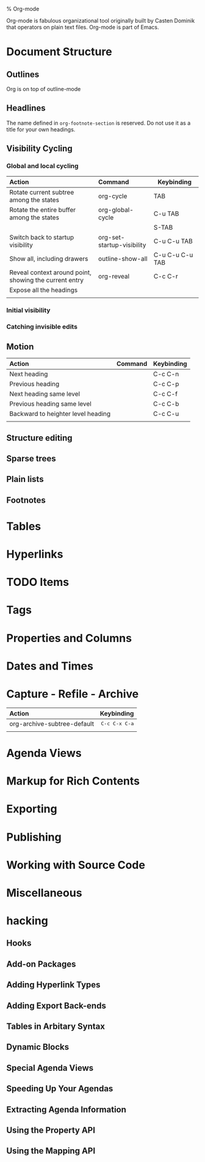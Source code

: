 % Org-mode

<link id="linkstyle" rel='stylesheet' href='css/markdown.css'/>

Org-mode is fabulous organizational tool originally built by Casten Dominik that operators on plain text files. Org-mode is part of Emacs.  

# Document Structure #

## Outlines ##
Org is on top of outline-mode 

## Headlines ##
The name defined in `org-footnote-section` is reserved. Do not use it as a title for your own headings.

## Visibility Cycling ##

### Global and local cycling ###

| Action                                                 | Command                    | Keybinding      |
|:-------------------------------------------------------|:---------------------------|-----------------|
| Rotate current subtree among the states                | org-cycle                  | TAB             |
| Rotate the entire buffer among the states              | org-global-cycle           | C-u TAB         |
|                                                        |                            | S-TAB           |
| Switch back to startup visibility                      | org-set-startup-visibility | C-u C-u TAB     |
| Show all, including drawers                            | outline-show-all           | C-u C-u C-u TAB |
| Reveal context around point, showing the current entry | org-reveal                 | C-c C-r         |
| Expose all the headings                                |                            |                 |
|                                                        |                            |                 |

### Initial visibility ###

### Catching invisible edits ###

## Motion ##

| Action                             | Command | Keybinding |
|:-----------------------------------|:--------|------------|
| Next heading                       |         | C-c C-n    |
| Previous heading                   |         | C-c C-p    |
| Next heading same level            |         | C-c C-f    |
| Previous heading same level        |         | C-c C-b    |
| Backward to heighter level heading |         | C-c C-u    |
|                                    |         |            |

## Structure editing ##

## Sparse trees ##

## Plain lists ##

## Footnotes ##

# Tables #

# Hyperlinks #

# TODO Items #

# Tags #

# Properties and Columns #

# Dates and Times #

# Capture - Refile - Archive #

| Action                      |             Keybinding |
|:----------------------------|-----------------------:|
| org-archive-subtree-default | <kbd>C-c C-x C-a</kbd> |
|                             |                        |

# Agenda Views #

# Markup for Rich Contents #

# Exporting #

# Publishing #

# Working with Source Code #

# Miscellaneous #

# hacking #
## Hooks ##

## Add-on Packages ##

## Adding Hyperlink Types ##

## Adding Export Back-ends ##

## Tables in Arbitary Syntax ##

## Dynamic Blocks ##

## Special Agenda Views ##

## Speeding Up Your Agendas ##

## Extracting Agenda Information ##

## Using the Property API ##

## Using the Mapping API ##

